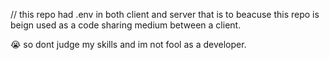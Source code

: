 // this repo had .env in both client and server that is to beacuse this repo is beign used as 
a code sharing medium between  a client.

😭 so dont judge my skills and im not fool as a developer.
